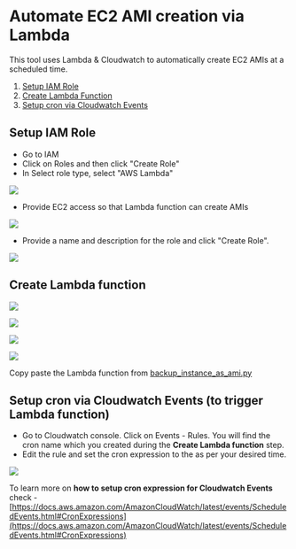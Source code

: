 # Automate EC2 AMI creation via Lambda 

This tool uses Lambda & Cloudwatch to automatically create EC2 AMIs at a scheduled time.

1. [Setup IAM Role](https://github.com/gaurav-kamboj/aws/tree/master/lambda-create-ami#setup-iam-role)
1. [Create Lambda Function](https://github.com/gaurav-kamboj/aws/tree/master/lambda-create-ami#create-lambda-function)
1. [Setup cron via Cloudwatch Events](https://github.com/gaurav-kamboj/aws/tree/master/lambda-create-ami#setup-cron-via-cloudwatch-events-to-trigger-lambda-function)


## Setup IAM Role

- Go to IAM 
- Click on Roles and then click "Create Role"
- In Select role type, select "AWS Lambda"

![](http://aws.gauravkamboj.com/images/iam-1.PNG)

- Provide EC2 access so that Lambda function can create AMIs

![](http://aws.gauravkamboj.com/images/iam-2.PNG)

* Provide a name and description for the role and click "Create Role".

![](http://aws.gauravkamboj.com/images/iam-3.PNG)

## Create Lambda function

![](http://aws.gauravkamboj.com/images/lambda-1.PNG)

![](http://aws.gauravkamboj.com/images/lambda-3.PNG)

![](http://aws.gauravkamboj.com/images/lambda-4.PNG)

![](http://aws.gauravkamboj.com/images/lambda-5.PNG)

Copy paste the Lambda function from [backup_instance_as_ami.py](https://github.com/rajgouravjain/devops/blob/master/aws/lambda/backup_instance_as_ami.py)

## Setup cron via Cloudwatch Events (to trigger Lambda function) 

- Go to Cloudwatch console. Click on Events - Rules. You will find the cron name which you created during the **Create Lambda function** step.
- Edit the rule and set the cron expression to the as per your desired time.

![](http://aws.gauravkamboj.com/images/cron-1.PNG)

To learn more on **how to setup cron expression for Cloudwatch Events** check - [https://docs.aws.amazon.com/AmazonCloudWatch/latest/events/ScheduledEvents.html#CronExpressions](https://docs.aws.amazon.com/AmazonCloudWatch/latest/events/ScheduledEvents.html#CronExpressions)

